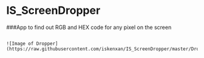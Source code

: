 # IS_ScreenDropper
###App to find out RGB and HEX code for any pixel on the screen
```

![Image of Dropper]
(https://raw.githubusercontent.com/iskenxan/IS_ScreenDropper/master/Dropper.gif)
```
